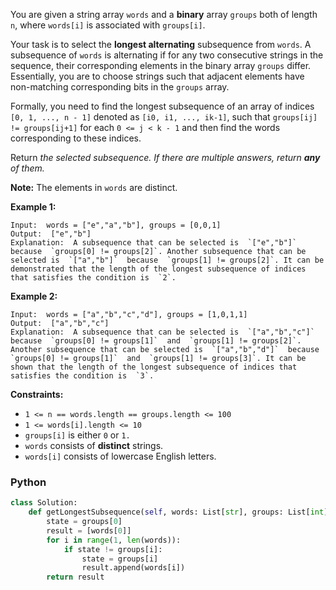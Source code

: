 You are given a string array  `words`  and a  **binary**  array  `groups`  both of length  `n`, where  `words[i]`  is associated with  `groups[i]`.

Your task is to select the  **longest alternating**  subsequence  from  `words`. A subsequence of  `words`  is alternating if for any two consecutive strings in the sequence, their corresponding elements in the binary array  `groups`  differ. Essentially, you are to choose strings such that adjacent elements have non-matching corresponding bits in the  `groups`  array.

Formally, you need to find the longest subsequence of an array of indices  `[0, 1, ..., n - 1]`  denoted as  `[i0, i1, ..., ik-1]`, such that  `groups[ij] != groups[ij+1]`  for each  `0 <= j < k - 1`  and then find the words corresponding to these indices.

Return  _the selected subsequence. If there are multiple answers, return  **any**  of them._

**Note:**  The elements in  `words`  are distinct.

**Example 1:**
```
Input:  words = ["e","a","b"], groups = [0,0,1]
Output:  ["e","b"]
Explanation:  A subsequence that can be selected is  `["e","b"]`  because  `groups[0] != groups[2]`. Another subsequence that can be selected is  `["a","b"]`  because  `groups[1] != groups[2]`. It can be demonstrated that the length of the longest subsequence of indices that satisfies the condition is  `2`.
```

**Example 2:**
```
Input:  words = ["a","b","c","d"], groups = [1,0,1,1]
Output:  ["a","b","c"]
Explanation:  A subsequence that can be selected is  `["a","b","c"]`  because  `groups[0] != groups[1]`  and  `groups[1] != groups[2]`. Another subsequence that can be selected is  `["a","b","d"]`  because  `groups[0] != groups[1]`  and  `groups[1] != groups[3]`. It can be shown that the length of the longest subsequence of indices that satisfies the condition is  `3`.
```

**Constraints:**

-   `1 <= n == words.length == groups.length <= 100`
-   `1 <= words[i].length <= 10`
-   `groups[i]`  is either  `0`  or  `1.`
-   `words`  consists of  **distinct**  strings.
-   `words[i]`  consists of lowercase English letters.


### Python
```py
class Solution:
    def getLongestSubsequence(self, words: List[str], groups: List[int]) -> List[str]:
        state = groups[0]
        result = [words[0]]
        for i in range(1, len(words)):
            if state != groups[i]:
                state = groups[i]
                result.append(words[i])
        return result
```